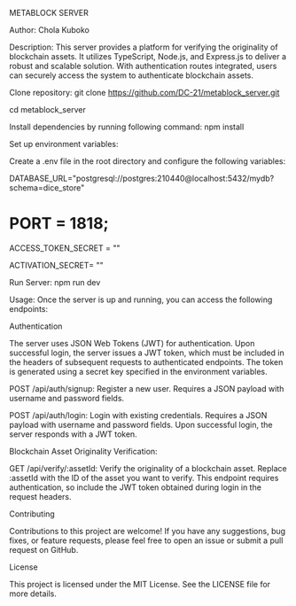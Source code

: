 METABLOCK SERVER

Author: Chola Kuboko

Description:
This server provides a platform for verifying the originality of blockchain assets. It utilizes TypeScript, Node.js, and Express.js to deliver a robust and scalable solution. With authentication routes integrated, users can securely access the system to authenticate blockchain assets.

Clone repository:
git clone https://github.com/DC-21/metablock_server.git

cd metablock_server

Install dependencies by running following command:
npm install

Set up environment variables:

Create a .env file in the root directory and configure the following variables:

DATABASE_URL="postgresql://postgres:210440@localhost:5432/mydb?schema=dice_store"

# PORT = 1818;

ACCESS_TOKEN_SECRET = ""

ACTIVATION_SECRET= ""

Run Server:
npm run dev

Usage:
Once the server is up and running, you can access the following endpoints:

Authentication

The server uses JSON Web Tokens (JWT) for authentication. Upon successful login, the server issues a JWT token, which must be included in the headers of subsequent requests to authenticated endpoints. The token is generated using a secret key specified in the environment variables.

POST /api/auth/signup: Register a new user. Requires a JSON payload with username and password fields.

POST /api/auth/login: Login with existing credentials. Requires a JSON payload with username and password fields. Upon successful login, the server responds with a JWT token.

Blockchain Asset Originality Verification:

GET /api/verify/:assetId: Verify the originality of a blockchain asset. Replace :assetId with the ID of the asset you want to verify. This endpoint requires authentication, so include the JWT token obtained during login in the request headers.

Contributing

Contributions to this project are welcome! If you have any suggestions, bug fixes, or feature requests, please feel free to open an issue or submit a pull request on GitHub.

License

This project is licensed under the MIT License. See the LICENSE file for more details.

